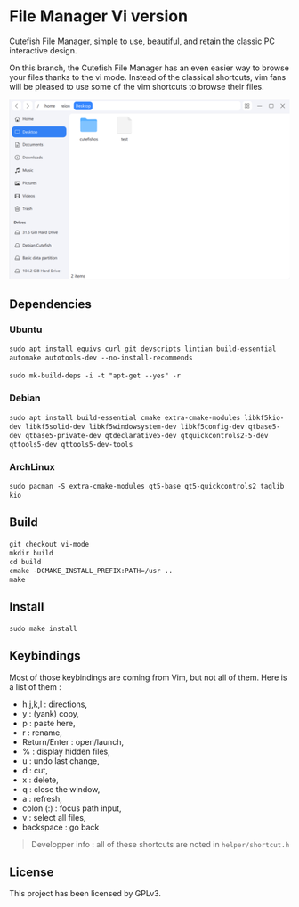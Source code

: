 # File Manager Vi version

Cutefish File Manager, simple to use, beautiful, and retain the classic PC interactive design.

On this branch, the Cutefish File Manager has an even easier way to browse your files thanks to the vi mode. Instead of the classical shortcuts, vim fans will be pleased to use some of the vim shortcuts to browse their files.

![screenshot](screenshots/Screenshot_20211025_151224.png)

## Dependencies

### Ubuntu

```
sudo apt install equivs curl git devscripts lintian build-essential automake autotools-dev --no-install-recommends

sudo mk-build-deps -i -t "apt-get --yes" -r
```

### Debian

```
sudo apt install build-essential cmake extra-cmake-modules libkf5kio-dev libkf5solid-dev libkf5windowsystem-dev libkf5config-dev qtbase5-dev qtbase5-private-dev qtdeclarative5-dev qtquickcontrols2-5-dev qttools5-dev qttools5-dev-tools
```

### ArchLinux

```shell
sudo pacman -S extra-cmake-modules qt5-base qt5-quickcontrols2 taglib kio
```

## Build

```shell
git checkout vi-mode
mkdir build
cd build
cmake -DCMAKE_INSTALL_PREFIX:PATH=/usr ..
make
```

## Install

```shell
sudo make install
```

## Keybindings

Most of those keybindings are coming from Vim, but not all of them. Here is a list of them :  
- h,j,k,l : directions,  
- y : (yank) copy,  
- p : paste here,  
- r : rename,  
- Return/Enter : open/launch,  
- % : display hidden files,  
- u : undo last change,  
- d : cut,  
- x : delete,  
- q : close the window,  
- a : refresh,  
- colon (:) : focus path input,  
- v : select all files,  
- backspace : go back  

> Developper info : all of these shortcuts are noted in `helper/shortcut.h`

## License

This project has been licensed by GPLv3.
